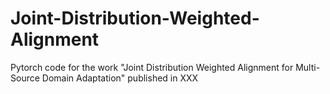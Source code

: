 # Joint-Distribution-Weighted-Alignment
Pytorch code for the work "Joint Distribution Weighted Alignment for Multi-Source Domain Adaptation" published in XXX
